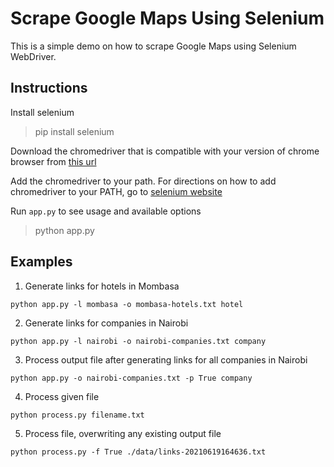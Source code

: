 # Scrape Google Maps Using Selenium

This is a simple demo on how to scrape Google Maps using Selenium WebDriver.

## Instructions
Install selenium  
> pip install selenium  

Download the chromedriver that is compatible with your version of chrome browser from [this url](https://chromedriver.storage.googleapis.com/index.html)

Add the chromedriver to your path. For directions on how to add chromedriver to your PATH, go to [selenium website](https://www.selenium.dev/documentation/en/webdriver/driver_requirements/#adding-executables-to-your-path)

Run `app.py` to see usage and available options  
> python app.py  

## Examples
1. Generate links for hotels in Mombasa
```shell  
python app.py -l mombasa -o mombasa-hotels.txt hotel
```

2. Generate links for companies in Nairobi  
```shell
python app.py -l nairobi -o nairobi-companies.txt company
```

3. Process output file after generating links for all companies in Nairobi  
```shell  
python app.py -o nairobi-companies.txt -p True company
```  

4. Process given file  
```shell  
python process.py filename.txt
```

5. Process file, overwriting any existing output file
```shell  
python process.py -f True ./data/links-20210619164636.txt
```